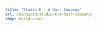 ```yaml
---
title: "Studio K - A Hair Company"
url: /kingwood/studio-k-a-hair-company/
shop: hairdresser
---
```


